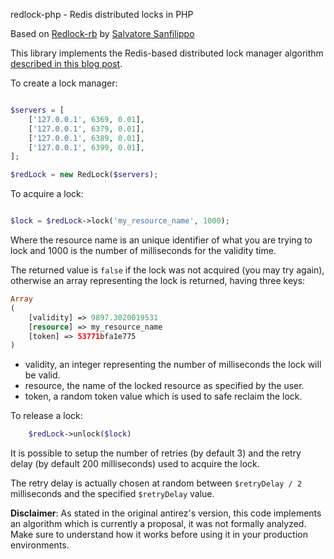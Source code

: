 redlock-php - Redis distributed locks in PHP

Based on [Redlock-rb](https://github.com/antirez/redlock-rb) by [Salvatore Sanfilippo](https://github.com/antirez)

This library implements the Redis-based distributed lock manager algorithm [described in this blog post](http://antirez.com/news/77).

To create a lock manager:

```php

$servers = [
    ['127.0.0.1', 6369, 0.01],
    ['127.0.0.1', 6379, 0.01],
    ['127.0.0.1', 6389, 0.01],
    ['127.0.0.1', 6399, 0.01],
];

$redLock = new RedLock($servers);

```

To acquire a lock:

```php

$lock = $redLock->lock('my_resource_name', 1000);

```

Where the resource name is an unique identifier of what you are trying to lock
and 1000 is the number of milliseconds for the validity time.

The returned value is `false` if the lock was not acquired (you may try again),
otherwise an array representing the lock is returned, having three keys:

```php
Array
(
    [validity] => 9897.3020019531
    [resource] => my_resource_name
    [token] => 53771bfa1e775
)
```

* validity, an integer representing the number of milliseconds the lock will be valid.
* resource, the name of the locked resource as specified by the user.
* token, a random token value which is used to safe reclaim the lock.

To release a lock:

```php
    $redLock->unlock($lock)
```

It is possible to setup the number of retries (by default 3) and the retry
delay (by default 200 milliseconds) used to acquire the lock.

The retry delay is actually chosen at random between `$retryDelay / 2` milliseconds and
the specified `$retryDelay` value.

**Disclaimer**: As stated in the original antirez's version, this code implements an algorithm
which is currently a proposal, it was not formally analyzed. Make sure to understand how it works
before using it in your production environments.
